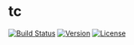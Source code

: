 # tc

[![Build Status](https://travis-ci.org/srarcbrsent/tc.svg?branch=master)](https://travis-ci.org/srarcbrsent/tc)
[![Version](https://img.shields.io/badge/version-1.0-red.svg)]()
[![License](https://img.shields.io/badge/license-MIT-blue.svg)]()